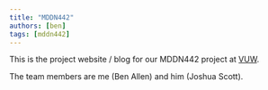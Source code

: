 ```yaml
---
title: "MDDN442"
authors: [ben]
tags: [mddn442]
---
```


This is the project website / blog for our MDDN442 project at [VUW](http://www.victoria.ac.nz/design/).

The team members are me (Ben Allen) and him (Joshua Scott).
